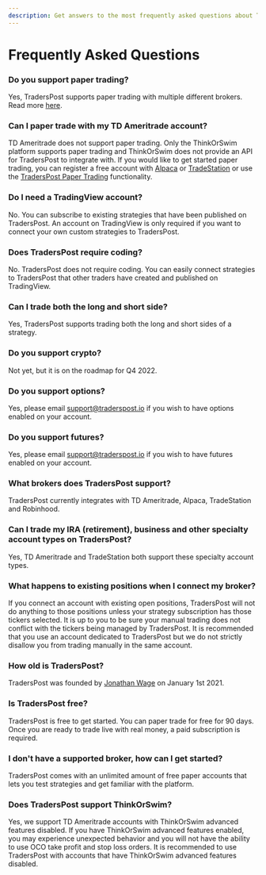 ```yaml
---
description: Get answers to the most frequently asked questions about TradersPost.
---
```


# Frequently Asked Questions

### Do you support paper trading?

Yes, TradersPost supports paper trading with multiple different brokers. Read more [here](paper-trading.md).

### Can I paper trade with my TD Ameritrade account?

TD Ameritrade does not support paper trading. Only the ThinkOrSwim platform supports paper trading and ThinkOrSwim does not provide an API for TradersPost to integrate with. If you would like to get started paper trading, you can register a free account with [Alpaca](paper-trading.md#alpaca) or [TradeStation](paper-trading.md#tradestation) or use the [TradersPost Paper Trading](paper-trading.md#traderspost-paper) functionality.

### Do I need a TradingView account?

No. You can subscribe to existing strategies that have been published on TradersPost. An account on TradingView is only required if you want to connect your own custom strategies to TradersPost.

### Does TradersPost require coding?

No. TradersPost does not require coding. You can easily connect strategies to TradersPost that other traders have created and published on TradingView.

### Can I trade both the long and short side?

Yes, TradersPost supports trading both the long and short sides of a strategy.

### Do you support crypto?

Not yet, but it is on the roadmap for Q4 2022.

### Do you support options?

Yes, please email support@traderspost.io if you wish to have options enabled on your account.

### Do you support futures?

Yes, please email support@traderspost.io if you wish to have futures enabled on your account.

### What brokers does TradersPost support?

TradersPost currently integrates with TD Ameritrade, Alpaca, TradeStation and Robinhood.

### Can I trade my IRA (retirement), business and other specialty account types on TradersPost?

Yes, TD Ameritrade and TradeStation both support these specialty account types.

### What happens to existing positions when I connect my broker?

If you connect an account with existing open positions, TradersPost will not do anything to those positions unless your strategy subscription has those tickers selected. It is up to you to be sure your manual trading does not conflict with the tickers being managed by TradersPost. It is recommended that you use an account dedicated to TradersPost but we do not strictly disallow you from trading manually in the same account.

### How old is TradersPost?

TradersPost was founded by [Jonathan Wage](https://www.linkedin.com/in/jwage/) on January 1st 2021.

### Is TradersPost free?

TradersPost is free to get started. You can paper trade for free for 90 days. Once you are ready to trade live with real money, a paid subscription is required.

### I don't have a supported broker, how can I get started?

TradersPost comes with an unlimited amount of free paper accounts that lets you test strategies and get familiar with the platform.

### Does TradersPost support ThinkOrSwim?

Yes, we support TD Ameritrade accounts with ThinkOrSwim advanced features disabled. If you have ThinkOrSwim advanced features enabled, you may experience unexpected behavior and you will not have the ability to use OCO take profit and stop loss orders. It is recommended to use TradersPost with accounts that have ThinkOrSwim advanced features disabled.
